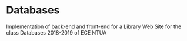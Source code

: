 # Databases
Implementation of back-end and front-end for a Library Web Site for the class Databases 2018-2019 of ECE NTUA
